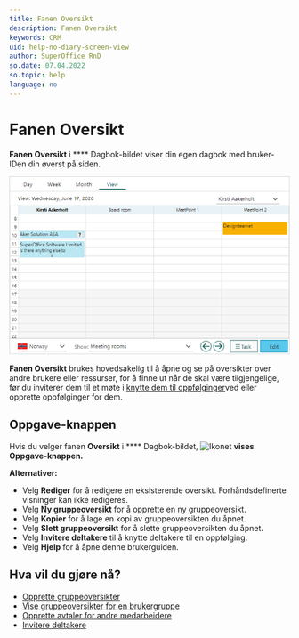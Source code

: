 ```yaml
---
title: Fanen Oversikt
description: Fanen Oversikt
keywords: CRM
uid: help-no-diary-screen-view
author: SuperOffice RnD
so.date: 07.04.2022
so.topic: help
language: no
---
```


# Fanen Oversikt

 **Fanen Oversikt** i **** Dagbok-bildet viser din egen dagbok med bruker-IDen din øverst på siden.

![Dagbok-bildet, fanen Oversikt - skjermbilde][img1]

 **Fanen Oversikt** brukes hovedsakelig til å åpne og se på oversikter over andre brukere eller ressurser, for å finne ut når de skal være tilgjengelige, før du inviterer dem til et møte i [knytte dem til oppfølginger][5]ved eller opprette oppfølginger for dem.

## Oppgave-knappen

Hvis du velger fanen **Oversikt** i **** Dagbok-bildet, ![Ikonet][img2] **vises Oppgave-knappen.** 

 **Alternativer:** 

* Velg **Rediger** for å redigere en eksisterende oversikt. Forhåndsdefinerte visninger kan ikke redigeres.
* Velg **Ny gruppeoversikt** for å opprette en ny gruppeoversikt.
* Velg **Kopier** for å lage en kopi av gruppeoversikten du åpnet.
* Velg **Slett gruppeoversikt** for å slette gruppeoversikten du åpnet.
* Velg **Invitere deltakere** til å knytte deltakere til en oppfølging.
* Velg **Hjelp** for å åpne denne brukerguiden.

## Hva vil du gjøre nå?

* [Opprette gruppeoversikter][1]
* [Vise gruppeoversikter for en brukergruppe][2]
* [Opprette avtaler for andre medarbeidere][4]
* [Invitere deltakere][5]

<!-- Referenced links -->
[1]: ../create-view.md
[2]: ../open.md
[4]: ../create-follow-up.md
[5]: ../invitation/add-participant.md

<!-- Referenced images -->
[img1]: media/view.bmp
[img2]: ../../../../media/icons/btn-menu.png

